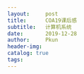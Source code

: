```yaml
---
layout:     post
title:      COA19课后感
subtitle:   计算机系统
date:       2019-12-28
author:     Pkun
header-img: 
catalog: true
tags:
---
```





